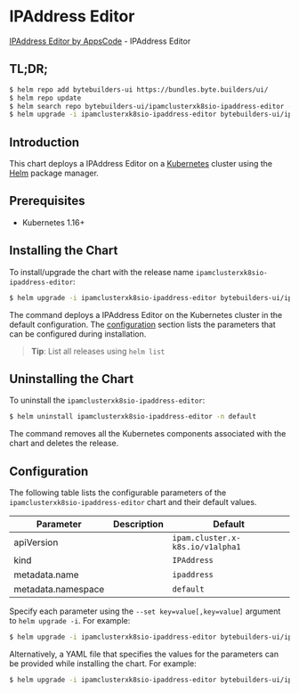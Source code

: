 # IPAddress Editor

[IPAddress Editor by AppsCode](https://byte.builders) - IPAddress Editor

## TL;DR;

```bash
$ helm repo add bytebuilders-ui https://bundles.byte.builders/ui/
$ helm repo update
$ helm search repo bytebuilders-ui/ipamclusterxk8sio-ipaddress-editor --version=v0.4.14
$ helm upgrade -i ipamclusterxk8sio-ipaddress-editor bytebuilders-ui/ipamclusterxk8sio-ipaddress-editor -n default --create-namespace --version=v0.4.14
```

## Introduction

This chart deploys a IPAddress Editor on a [Kubernetes](http://kubernetes.io) cluster using the [Helm](https://helm.sh) package manager.

## Prerequisites

- Kubernetes 1.16+

## Installing the Chart

To install/upgrade the chart with the release name `ipamclusterxk8sio-ipaddress-editor`:

```bash
$ helm upgrade -i ipamclusterxk8sio-ipaddress-editor bytebuilders-ui/ipamclusterxk8sio-ipaddress-editor -n default --create-namespace --version=v0.4.14
```

The command deploys a IPAddress Editor on the Kubernetes cluster in the default configuration. The [configuration](#configuration) section lists the parameters that can be configured during installation.

> **Tip**: List all releases using `helm list`

## Uninstalling the Chart

To uninstall the `ipamclusterxk8sio-ipaddress-editor`:

```bash
$ helm uninstall ipamclusterxk8sio-ipaddress-editor -n default
```

The command removes all the Kubernetes components associated with the chart and deletes the release.

## Configuration

The following table lists the configurable parameters of the `ipamclusterxk8sio-ipaddress-editor` chart and their default values.

|     Parameter      | Description |                   Default                   |
|--------------------|-------------|---------------------------------------------|
| apiVersion         |             | <code>ipam.cluster.x-k8s.io/v1alpha1</code> |
| kind               |             | <code>IPAddress</code>                      |
| metadata.name      |             | <code>ipaddress</code>                      |
| metadata.namespace |             | <code>default</code>                        |


Specify each parameter using the `--set key=value[,key=value]` argument to `helm upgrade -i`. For example:

```bash
$ helm upgrade -i ipamclusterxk8sio-ipaddress-editor bytebuilders-ui/ipamclusterxk8sio-ipaddress-editor -n default --create-namespace --version=v0.4.14 --set apiVersion=ipam.cluster.x-k8s.io/v1alpha1
```

Alternatively, a YAML file that specifies the values for the parameters can be provided while
installing the chart. For example:

```bash
$ helm upgrade -i ipamclusterxk8sio-ipaddress-editor bytebuilders-ui/ipamclusterxk8sio-ipaddress-editor -n default --create-namespace --version=v0.4.14 --values values.yaml
```
